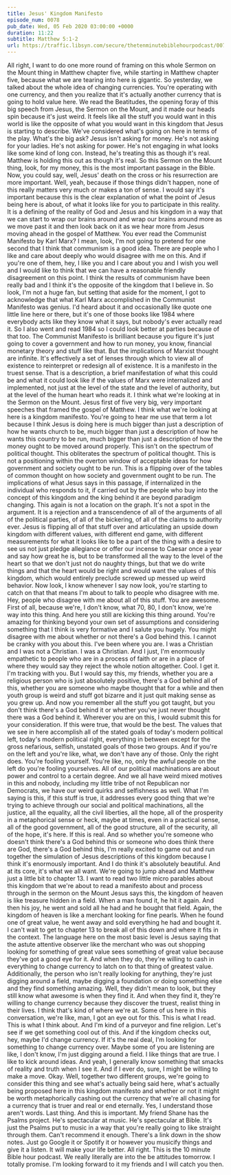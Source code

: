 ```yaml
---
title: Jesus' Kingdom Manifesto
episode_num: 0078
pub_date: Wed, 05 Feb 2020 03:00:00 +0000
duration: 11:22
subtitle: Matthew 5:1-2
url: https://traffic.libsyn.com/secure/thetenminutebiblehourpodcast/0078_-_Final.mp3
---
```


 All right, I want to do one more round of framing on this whole Sermon on the Mount thing in Matthew chapter five, while starting in Matthew chapter five, because what we are tearing into here is gigantic. So yesterday, we talked about the whole idea of changing currencies. You're operating with one currency, and then you realize that it's actually another currency that is going to hold value here. We read the Beatitudes, the opening foray of this big speech from Jesus, the Sermon on the Mount, and it made our heads spin because it's just weird. It feels like all the stuff you would want in this world is like the opposite of what you would want in this kingdom that Jesus is starting to describe. We've considered what's going on here in terms of the play. What's the big ask? Jesus isn't asking for money. He's not asking for your ladies. He's not asking for power. He's not engaging in what looks like some kind of long con. Instead, he's treating this as though it's real. Matthew is holding this out as though it's real. So this Sermon on the Mount thing, look, for my money, this is the most important passage in the Bible. Now, you could say, well, Jesus' death on the cross or his resurrection are more important. Well, yeah, because if those things didn't happen, none of this really matters very much or makes a ton of sense. I would say it's important because this is the clear explanation of what the point of Jesus being here is about, of what it looks like for you to participate in this reality. It is a defining of the reality of God and Jesus and his kingdom in a way that we can start to wrap our brains around and wrap our brains around more as we move past it and then look back on it as we hear more from Jesus moving ahead in the gospel of Matthew. You ever read the Communist Manifesto by Karl Marx? I mean, look, I'm not going to pretend for one second that I think that communism is a good idea. There are people who I like and care about deeply who would disagree with me on this. And if you're one of them, hey, I like you and I care about you and I wish you well and I would like to think that we can have a reasonable friendly disagreement on this point. I think the results of communism have been really bad and I think it's the opposite of the kingdom that I believe in. So look, I'm not a huge fan, but setting that aside for the moment, I got to acknowledge that what Karl Marx accomplished in the Communist Manifesto was genius. I'd heard about it and occasionally like quote one little line here or there, but it's one of those books like 1984 where everybody acts like they know what it says, but nobody's ever actually read it. So I also went and read 1984 so I could look better at parties because of that too. The Communist Manifesto is brilliant because you figure it's just going to cover a government and how to run money, you know, financial monetary theory and stuff like that. But the implications of Marxist thought are infinite. It's effectively a set of lenses through which to view all of existence to reinterpret or redesign all of existence. It is a manifesto in the truest sense. That is a description, a brief manifestation of what this could be and what it could look like if the values of Marx were internalized and implemented, not just at the level of the state and the level of authority, but at the level of the human heart who reads it. I think what we're looking at in the Sermon on the Mount. Jesus first of five very big, very important speeches that framed the gospel of Matthew. I think what we're looking at here is a kingdom manifesto. You're going to hear me use that term a lot because I think Jesus is doing here is much bigger than just a description of how he wants church to be, much bigger than just a description of how he wants this country to be run, much bigger than just a description of how the money ought to be moved around properly. This isn't on the spectrum of political thought. This obliterates the spectrum of political thought. This is not a positioning within the overton window of acceptable ideas for how government and society ought to be run. This is a flipping over of the tables of common thought on how society and government ought to be run. The implications of what Jesus says in this passage, if internalized in the individual who responds to it, if carried out by the people who buy into the concept of this kingdom and the king behind it are beyond paradigm changing. This again is not a location on the graph. It's not a spot in the argument. It is a rejection and a transcendence of all of the arguments of all of the political parties, of all of the bickering, of all of the claims to authority ever. Jesus is flipping all of that stuff over and articulating an upside down kingdom with different values, with different end game, with different measurements for what it looks like to be a part of the thing with a desire to see us not just pledge allegiance or offer our incense to Caesar once a year and say how great he is, but to be transformed all the way to the level of the heart so that we don't just not do naughty things, but that we do write things and that the heart would be right and would want the values of this kingdom, which would entirely preclude screwed up messed up weird behavior. Now look, I know whenever I say now look, you're starting to catch on that that means I'm about to talk to people who disagree with me. Hey, people who disagree with me about all of this stuff. You are awesome. First of all, because we're, I don't know, what 70, 80, I don't know, we're way into this thing. And here you still are kicking this thing around. You're amazing for thinking beyond your own set of assumptions and considering something that I think is very formative and I salute you hugely. You might disagree with me about whether or not there's a God behind this. I cannot be cranky with you about this. I've been where you are. I was a Christian and I was not a Christian. I was a Christian. And I just, I'm enormously empathetic to people who are in a process of faith or are in a place of where they would say they reject the whole notion altogether. Cool. I get it. I'm tracking with you. But I would say this, my friends, whether you are a religious person who is just absolutely positive, there's a God behind all of this, whether you are someone who maybe thought that for a while and then youth group is weird and stuff got bizarre and it just quit making sense as you grew up. And now you remember all the stuff you got taught, but you don't think there's a God behind it or whether you've just never thought there was a God behind it. Wherever you are on this, I would submit this for your consideration. If this were true, that would be the best. The values that we see in here accomplish all of the stated goals of today's modern political left, today's modern political right, everything in between except for the gross nefarious, selfish, unstated goals of those two groups. And if you're on the left and you're like, what, we don't have any of those. Only the right does. You're fooling yourself. You're like, no, only the awful people on the left do you're fooling yourselves. All of our political machinations are about power and control to a certain degree. And we all have weird mixed motives in this and nobody, including my little tribe of not Republican nor Democrats, we have our weird quirks and selfishness as well. What I'm saying is this, if this stuff is true, it addresses every good thing that we're trying to achieve through our social and political machinations, all the justice, all the equality, all the civil liberties, all the hope, all of the prosperity in a metaphorical sense or heck, maybe at times, even in a practical sense, all of the good government, all of the good structure, all of the security, all of the hope, it's here. If this is real. And so whether you're someone who doesn't think there's a God behind this or someone who does think there are God, there's a God behind this, I'm really excited to game out and run together the simulation of Jesus descriptions of this kingdom because I think it's enormously important. And I do think it's absolutely beautiful. And at its core, it's what we all want. We're going to jump ahead and Matthew just a little bit to chapter 13. I want to read two little micro parables about this kingdom that we're about to read a manifesto about and process through in the sermon on the Mount Jesus says this, the kingdom of heaven is like treasure hidden in a field. When a man found it, he hit it again. And then his joy, he went and sold all he had and he bought that field. Again, the kingdom of heaven is like a merchant looking for fine pearls. When he found one of great value, he went away and sold everything he had and bought it. I can't wait to get to chapter 13 to break all of this down and where it fits in the context. The language here on the most basic level is Jesus saying that the astute attentive observer like the merchant who was out shopping looking for something of great value sees something of great value because they've got a good eye for it. And when they do, they're willing to cash in everything to change currency to latch on to that thing of greatest value. Additionally, the person who isn't really looking for anything, they're just digging around a field, maybe digging a foundation or doing something else and they find something amazing. Well, they didn't mean to look, but they still know what awesome is when they find it. And when they find it, they're willing to change currency because they discover the truest, realist thing in their lives. I think that's kind of where we're at. Some of us here in this conversation, we're like, man, I got an eye out for this. This is what I read. This is what I think about. And I'm kind of a purveyor and fine religion. Let's see if we get something cool out of this. And if the kingdom checks out, hey, maybe I'd change currency. If it's the real deal, I'm looking for something to change currency over. Maybe some of you are listening are like, I don't know, I'm just digging around a field. I like things that are true. I like to kick around ideas. And yeah, I generally know something that smacks of reality and truth when I see it. And if I ever do, sure, I might be willing to make a move. Okay. Well, together two different groups, we're going to consider this thing and see what's actually being said here, what's actually being proposed here in this kingdom manifesto and whether or not it might be worth metaphorically cashing out the currency that we're all chasing for a currency that is truer and real or end eternally. Yes, I understand those aren't words. Last thing. And this is important. My friend Shane has the Psalms project. He's spectacular at music. He's spectacular at Bible. It's just the Psalms put to music in a way that you're really going to like straight through them. Can't recommend it enough. There's a link down in the show notes. Just go Google it or Spotify it or however you musicify things and give it a listen. It will make your life better. All right. This is the 10 minute Bible hour podcast. We really literally are into the be attitudes tomorrow. I totally promise. I'm looking forward to it my friends and I will catch you then.